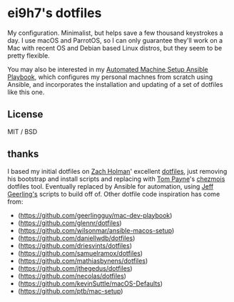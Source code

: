 # ei9h7's dotfiles

My configuration. Minimalist, but helps save a few thousand keystrokes a day. I use macOS and ParrotOS, so I can only guarantee they'll work on a Mac with recent OS and Debian based Linux distros, but they seem to be pretty flexible.

You may also be interested in my [Automated Machine Setup Ansible Playbook](https://github.com/ei9h7/automated-machine-setup), which configures my personal machnes from scratch using Ansible, and incorporates the installation and updating of a set of dotfiles like this one.

## License

MIT / BSD

## thanks

I based my initial dotfiles on [Zach Holman](https://github.com/holman)' excellent
[dotfiles](https://github.com/holman/dotfiles), just removing his bootstrap and install scripts and replacing with [Tom Payne](https://github.com/twpayne)'s [chezmois](https://github.com/twpayne/chezmoi/) dotfiles tool. Eventually replaced by Ansible for automation, using [Jeff Geerling's](https://github.com/geerlingguy/dotfiles) scripts to build off of. Other dotfile code inspiration has come from:

* (https://github.com/geerlingguy/mac-dev-playbook)
* (https://github.com/glennr/dotfiles)
* (https://github.com/wilsonmar/ansible-macos-setup)
* (https://github.com/daniellwdb/dotfiles)
* (https://github.com/driesvints/dotfiles)
* (https://github.com/samuelramox/dotfiles)
* (https://github.com/mathiasbynens/dotfiles)
* (https://github.com/jthegedus/dotfiles)
* (https://github.com/necolas/dotfiles)
* (https://github.com/kevinSuttle/macOS-Defaults)
* (https://github.com/ptb/mac-setup)



